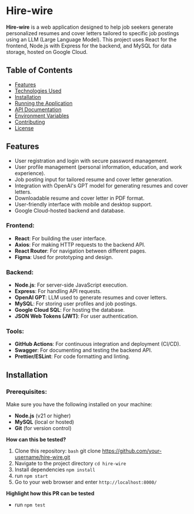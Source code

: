 # Hire-wire

**Hire-wire** is a web application designed to help job seekers generate personalized resumes and cover letters tailored to specific job postings using an LLM (Large Language Model). This project uses React for the frontend, Node.js with Express for the backend, and MySQL for data storage, hosted on Google Cloud.

## Table of Contents
- [Features](#features)
- [Technologies Used](#technologies-used)
- [Installation](#installation)
- [Running the Application](#running-the-application)
- [API Documentation](#api-documentation)
- [Environment Variables](#environment-variables)
- [Contributing](#contributing)
- [License](#license)

## Features

- User registration and login with secure password management.
- User profile management (personal information, education, and work experience).
- Job posting input for tailored resume and cover letter generation.
- Integration with OpenAI's GPT model for generating resumes and cover letters.
- Downloadable resume and cover letter in PDF format.
- User-friendly interface with mobile and desktop support.
- Google Cloud-hosted backend and database.

### Frontend:
- **React**: For building the user interface.
- **Axios**: For making HTTP requests to the backend API.
- **React Router**: For navigation between different pages.
- **Figma**: Used for prototyping and design.

### Backend:
- **Node.js**: For server-side JavaScript execution.
- **Express**: For handling API requests.
- **OpenAI GPT**: LLM used to generate resumes and cover letters.
- **MySQL**: For storing user profiles and job postings.
- **Google Cloud SQL**: For hosting the database.
- **JSON Web Tokens (JWT)**: For user authentication.

### Tools:
- **GitHub Actions**: For continuous integration and deployment (CI/CD).
- **Swagger**: For documenting and testing the backend API.
- **Prettier/ESLint**: For code formatting and linting.

## Installation

### Prerequisites:
Make sure you have the following installed on your machine:
- **Node.js** (v21 or higher)
- **MySQL** (local or hosted)
- **Git** (for version control)

**How can this be tested?**

   1. Clone this repository:
     ```bash```
     git clone https://github.com/your-username/hire-wire.git
  2. Navigate to the project directory 
      ```cd hire-wire```
  3. Install dependencies
      ```npm install```
  4. run ```npm start```
  5. Go to your web browser and enter ```http://localhost:8000/```

**Highlight how this PR can be tested**
-  run ```npm test```
